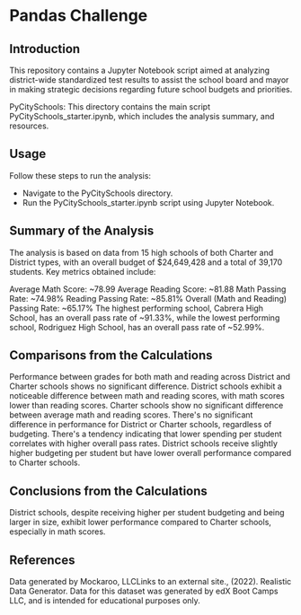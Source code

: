 # Pandas Challenge
## Introduction
This repository contains a Jupyter Notebook script aimed at analyzing district-wide standardized test results to assist the school board and mayor in making strategic decisions regarding future school budgets and priorities.

PyCitySchools: This directory contains the main script PyCitySchools_starter.ipynb, which includes the analysis summary, and resources.

## Usage
Follow these steps to run the analysis:

- Navigate to the PyCitySchools directory.
- Run the PyCitySchools_starter.ipynb script using Jupyter Notebook.
  
## Summary of the Analysis
The analysis is based on data from 15 high schools of both Charter and District types, with an overall budget of $24,649,428 and a total of 39,170 students. Key metrics obtained include:

Average Math Score: ~78.99
Average Reading Score: ~81.88
Math Passing Rate: ~74.98%
Reading Passing Rate: ~85.81%
Overall (Math and Reading) Passing Rate: ~65.17%
The highest performing school, Cabrera High School, has an overall pass rate of ~91.33%, while the lowest performing school, Rodriguez High School, has an overall pass rate of ~52.99%.

## Comparisons from the Calculations
Performance between grades for both math and reading across District and Charter schools shows no significant difference.
District schools exhibit a noticeable difference between math and reading scores, with math scores lower than reading scores.
Charter schools show no significant difference between average math and reading scores.
There's no significant difference in performance for District or Charter schools, regardless of budgeting.
There's a tendency indicating that lower spending per student correlates with higher overall pass rates.
District schools receive slightly higher budgeting per student but have lower overall performance compared to Charter schools.

## Conclusions from the Calculations
District schools, despite receiving higher per student budgeting and being larger in size, exhibit lower performance compared to Charter schools, especially in math scores.

## References
Data generated by Mockaroo, LLCLinks to an external site., (2022). Realistic Data Generator. Data for this dataset was generated by edX Boot Camps LLC, and is intended for educational purposes only.
